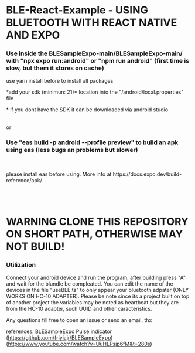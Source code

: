 # BLE-React-Example - USING BLUETOOTH WITH REACT NATIVE AND EXPO

<h3> Use inside the BLESampleExpo-main/BLESampleExpo-main/ with "npx expo run:android" or "npm run android" (first time is slow, but them it stores on cache)</h3>
<p>use yarn install before to install all packages</p>
<p>*add your sdk (minimun: 21)* location into the "/android/local.properties" file </p>
<p>* if you dont have the SDK it can be downloaded via android studio</p>
<br/>
or
<br/>

<h3>
 Use "eas build -p android --profile preview" to build an apk using eas (less bugs an problems but slower)
  </h3>
<br/>
<p>please install eas before using. More info at https://docs.expo.dev/build-reference/apk/</p>





<br/>
<br/>
<h1>WARNING CLONE THIS REPOSITORY ON SHORT PATH, OTHERWISE MAY NOT BUILD!</h1> 


<h3> Utilization </h3>
<p>Connect your android device and run the program, after building press "A" and wait for the blundle be compleated. 
You can edit the name of the devices in the file "useBLE.ts" to only appear your bluetooth adpater (ONLY WORKS ON HC-10 ADAPTER).
Please be note since its a project built on top of another project the variables may be noted as heartbeat but they are from the HC-10 adapter, such UUID and other caracteristics.</p>



<p>Any questions fill free to open an issue or send an email, thx</p>

references: BLESampleExpo Pulse indicator (https://github.com/friyiajr/BLESampleExpo) (https://www.youtube.com/watch?v=UuHLPsjp6fM&t=280s)

